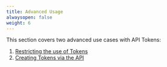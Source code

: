 ```yaml
---
title: Advanced Usage
alwaysopen: false
weight: 6
---
```


This section covers two advanced use cases with API Tokens:

1. [Restricting the use of Tokens](/restrictions)
2. [Creating Tokens via the API](/api)
